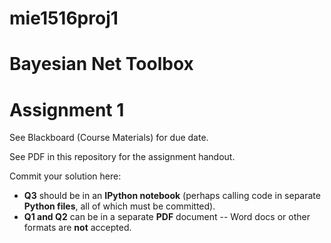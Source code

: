 # mie1516proj1
Bayesian Net Toolbox
=======
# Assignment 1

See Blackboard (Course Materials) for due date.

See PDF in this repository for the assignment handout.

Commit your solution here:

* **Q3** should be in an **IPython notebook** (perhaps calling code in separate **Python files**, all of which must be committed). 
* **Q1 and Q2** can be in a separate **PDF** document -- Word docs or other formats are **not** accepted.
